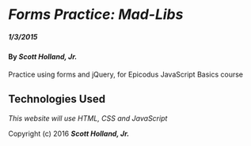 # _Forms Practice: Mad-Libs_

##### _1/3/2015_

#### By _**Scott Holland, Jr.**_

Practice using forms and jQuery, for Epicodus JavaScript Basics course

## Technologies Used

_This website will use HTML, CSS and JavaScript_

Copyright (c) 2016 **_Scott Holland, Jr._**

